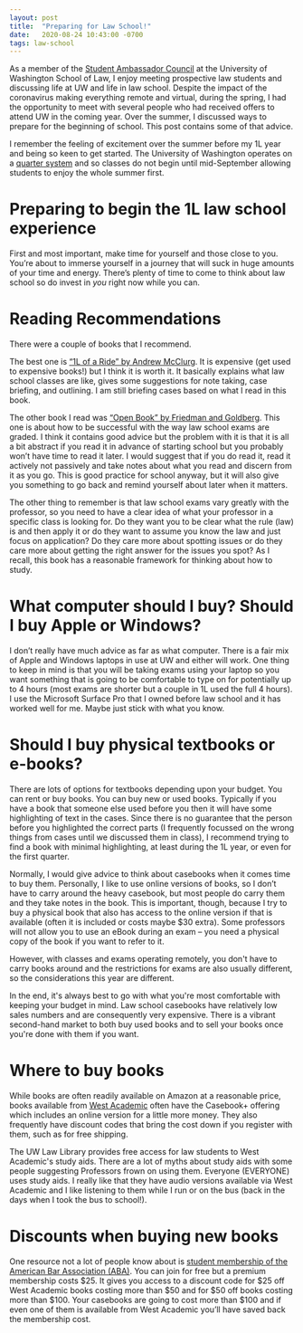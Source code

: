 ```yaml
---
layout: post
title:  "Preparing for Law School!"
date:   2020-08-24 10:43:00 -0700
tags: law-school
---
```

As a member of the [Student Ambassador Council](https://www.law.uw.edu/student-life/student-ambassadors) at the University of Washington School of Law, I enjoy meeting prospective law students and discussing life at UW and life in law school. Despite the impact of the coronavirus making everything remote and virtual, during the spring, I had the opportunity to meet with several people who had received offers to attend UW in the coming year. Over the summer, I discussed ways to prepare for the beginning of school. This post contains some of that advice.

I remember the feeling of excitement over the summer before my 1L year and being so keen to get started. The University of Washington operates on a [quarter system](https://en.wikipedia.org/wiki/Academic_quarter_(year_division)) and so classes do not begin until mid-September allowing students to enjoy the whole summer first.

# Preparing to begin the 1L law school experience

First and most important, make time for yourself and those close to you. You’re about to immerse yourself in a journey that will suck in huge amounts of your time and energy. There’s plenty of time to come to think about law school so do invest in *you* right now while you can.

# Reading Recommendations

There were a couple of books that I recommend.

The best one is [“1L of a Ride” by Andrew McClurg](https://www.westacademic.com/McClurgs-1L-of-a-Ride-Well-Traveled-Prof-Roadmap-to-Success-First-Year-of-Law-School-9781634607896). It is expensive (get used to expensive books!) but I think it is worth it. It basically explains what law school classes are like, gives some suggestions for note taking, case briefing, and outlining. I am still briefing cases based on what I read in this book.

The other book I read was [“Open Book” by Friedman and Goldberg](https://www.wklegaledu.com/Friedman-ITLSS2). This one is about how to be successful with the way law school exams are graded. I think it contains good advice but the problem with it is that it is all a bit abstract if you read it in advance of starting school but you probably won’t have time to read it later. I would suggest that if you do read it, read it actively not passively and take notes about what you read and discern from it as you go. This is good practice for school anyway, but it will also give you something to go back and remind yourself about later when it matters.

The other thing to remember is that law school exams vary greatly with the professor, so you need to have a clear idea of what your professor in a specific class is looking for. Do they want you to be clear what the rule (law) is and then apply it or do they want to assume you know the law and just focus on application? Do they care more about spotting issues or do they care more about getting the right answer for the issues you spot? As I recall, this book has a reasonable framework for thinking about how to study.

# What computer should I buy? Should I buy Apple or Windows?

I don’t really have much advice as far as what computer. There is a fair mix of Apple and Windows laptops in use at UW and either will work. One thing to keep in mind is that you will be taking exams using your laptop so you want something that is going to be comfortable to type on for potentially up to 4 hours (most exams are shorter but a couple in 1L used the full 4 hours). I use the Microsoft Surface Pro that I owned before law school and it has worked well for me. Maybe just stick with what you know.

# Should I buy physical textbooks or e-books?

There are lots of options for textbooks depending upon your budget. You can rent or buy books. You can buy new or used books. Typically if you have a book that someone else used before you then it will have some highlighting of text in the cases. Since there is no guarantee that the person before you highlighted the correct parts (I frequently focussed on the wrong things from cases until we discussed them in class), I recommend trying to find a book with minimal highlighting, at least during the 1L year, or even for the first quarter.

Normally, I would give advice to think about casebooks when it comes time to buy them. Personally, I like to use online versions of books, so I don’t have to carry around the heavy casebook, but most people do carry them and they take notes in the book. This is important, though, because I try to buy a physical book that also has access to the online version if that is available (often it is included or costs maybe $30 extra). Some professors will not allow you to use an eBook during an exam – you need a physical copy of the book if you want to refer to it.

However, with classes and exams operating remotely, you don't have to carry books around and the restrictions for exams are also usually different, so the considerations this year are different.

In the end, it's always best to go with what you're most comfortable with keeping your budget in mind. Law school casebooks have relatively low sales numbers and are consequently very expensive. There is a vibrant second-hand market to both buy used books and to sell your books once you're done with them if you want.

# Where to buy books

While books are often readily available on Amazon at a reasonable price, books available from [West Academic](https://www.westacademic.com/) often have the Casebook+ offering which includes an online version for a little more money. They also frequently have discount codes that bring the cost down if you register with them, such as for free shipping.

The UW Law Library provides free access for law students to West Academic's study aids. There are a lot of myths about study aids with some people suggesting Professors frown on using them. Everyone (EVERYONE) uses study aids. I really like that they have audio versions available via West Academic and I like listening to them while I run or on the bus (back in the days when I took the bus to school!).

# Discounts when buying new books

One resource not a lot of people know about is [student membership of the American Bar Association (ABA)](https://abaforlawstudents.com/). You can join for free but a premium membership costs $25. It gives you access to a discount code for $25 off West Academic books costing more than $50 and for $50 off books costing more than $100. Your casebooks are going to cost more than $100 and if even one of them is available from West Academic you’ll have saved back the membership cost.


